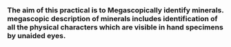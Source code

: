 ### The aim of this practical is to Megascopically  identify minerals. megascopic description of minerals includes identification of all the physical characters which are visible in hand specimens by unaided eyes. 
